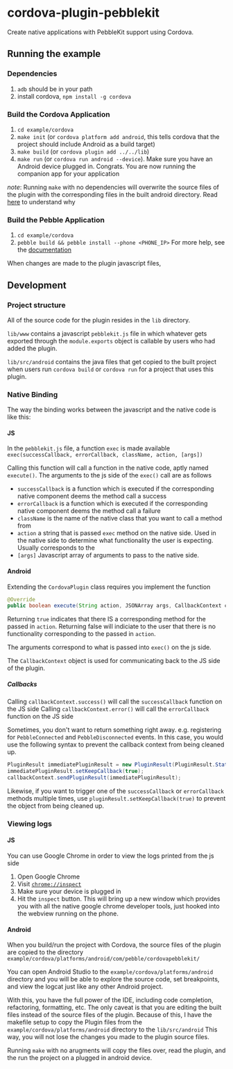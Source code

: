 # cordova-plugin-pebblekit

Create native applications with PebbleKit support using Cordova.

## Running the example

### Dependencies
1. `adb` should be in your path
2. install cordova, `npm install -g cordova`

### Build the Cordova Application
1. `cd example/cordova`
2. `make init` (or `cordova platform add android`, this tells cordova that the
project should include Android as a build target)
3. `make build` (or `cordova plugin add ../../lib`)
4. `make run` (or `cordova run android --device`).  Make sure you have an Android
device plugged in.  Congrats.  You are now running the companion app for your
application

*note*: Running `make` with no dependencies will overwrite the source files of
the plugin with the corresponding files in the built android directory.  Read
[here](#android-1) to understand why

### Build the Pebble Application
1. `cd example/cordova`
2. `pebble build && pebble install --phone <PHONE_IP>`
For more help, see the [documentation](https://developer.pebble.com/guides/tools-and-resources/pebble-tool/)

When changes are made to the plugin javascript files,

## Development
### Project structure
All of the source code for the plugin resides in the `lib` directory.

`lib/www` contains a javascript `pebblekit.js` file in which whatever gets
exported through the `module.exports` object is callable by users who had
added the plugin.

`lib/src/android` contains the java files that get copied to the built project
when users run `cordova build` or `cordova run` for a project that uses this
plugin.

### Native Binding
The way the binding works between the javascript and the native code is like
this:

#### JS
In the `pebblekit.js` file, a function `exec` is made available
`exec(successCallback, errorCallback, className, action, [args])`

Calling this function will call a function in the native code, aptly named
`execute()`.  The arguments to the js side of the `exec()` call are as follows

- `successCallback` is a function which is executed if the corresponding native
component deems the method call a success
- `errorCallback` is a function which is executed if the corresponding native
component deems the method call a failure
- `className` is the name of the native class that you want to call a method from
- `action` a string that is passed `exec` method on the native side.  Used in the
native side to determine what functionality the user is expecting.  Usually
corresponds to the
- `[args]` Javascript array of arguments to pass to the native side.

#### Android
Extending the `CordovaPlugin` class requires you implement the function

```java
@Override
public boolean execute(String action, JSONArray args, CallbackContext callbackContext) {}
```

Returning `true` indicates that there IS a corresponding method for the passed
in `action`.  Returning false will indiciate to the user that there is no
functionality corresponding to the passed in `action`.

The arguments correspond to what is passed into `exec()` on the js side.

The `CallbackContext` object is used for communicating back to the JS side of
the plugin.

##### Callbacks
Calling `callbackContext.success()` will call the `successCallback` function
on the JS side
Calling `callbackContext.error()` will call the `errorCallback` function on the
JS side

Sometimes, you don't want to return something right away.  e.g. registering for
`PebbleConnected` and `PebbleDisconnected` events.  In this case, you would
use the following syntax to prevent the callback context from being cleaned up.

```java
PluginResult immediatePluginResult = new PluginResult(PluginResult.Status.NO_RESULT);
immediatePluginResult.setKeepCallback(true);
callbackContext.sendPluginResult(immediatePluginResult);
```

Likewise, if you want to trigger one of the `successCallback` or
`errorCallback` methods multiple times, use `pluginResult.setKeepCallback(true)`
to prevent the object from being cleaned up.

### Viewing logs

#### JS
You can use Google Chrome in order to view the logs printed from the js side

1. Open Google Chrome
2. Visit [`chrome://inspect`](chrome://inspect)
3. Make sure your device is plugged in
4. Hit the `inspect` button.  This will bring up a new window which provides
you with all the native google chrome developer tools, just hooked into the
webview running on the phone.

#### Android
When you build/run the project with Cordova, the source files of the plugin
are copied to the directory
`example/cordova/platforms/android/com/pebble/cordovapebblekit/`

You can open Android Studio to the `example/cordova/platforms/android` directory
and you will be able to explore the source code, set breakpoints, and view
the logcat just like any other Android project.

With this, you have the full power of the IDE, including code completion,
refactoring, formatting, etc.  The only caveat is that you are editing the
built files instead of the source files of the plugin.  Because of this, I
have the makefile setup to copy the Plugin files from the
`example/cordova/platforms/android` directory to the `lib/src/android`
This way, you will not lose the changes you made to the plugin source files.

Running `make` with no arugments will copy the files over, read the plugin,
and the run the project on a plugged in android device.
